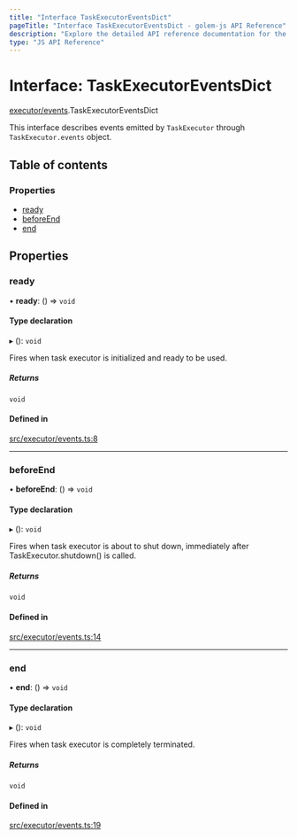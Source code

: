 ```yaml
---
title: "Interface TaskExecutorEventsDict"
pageTitle: "Interface TaskExecutorEventsDict - golem-js API Reference"
description: "Explore the detailed API reference documentation for the Interface TaskExecutorEventsDict within the golem-js SDK for the Golem Network."
type: "JS API Reference"
---
```

# Interface: TaskExecutorEventsDict

[executor/events](../modules/executor_events).TaskExecutorEventsDict

This interface describes events emitted by `TaskExecutor` through `TaskExecutor.events` object.

## Table of contents

### Properties

- [ready](executor_events.TaskExecutorEventsDict#ready)
- [beforeEnd](executor_events.TaskExecutorEventsDict#beforeend)
- [end](executor_events.TaskExecutorEventsDict#end)

## Properties

### ready

• **ready**: () => `void`

#### Type declaration

▸ (): `void`

Fires when task executor is initialized and ready to be used.

##### Returns

`void`

#### Defined in

[src/executor/events.ts:8](https://github.com/golemfactory/golem-js/blob/69e0610/src/executor/events.ts#L8)

___

### beforeEnd

• **beforeEnd**: () => `void`

#### Type declaration

▸ (): `void`

Fires when task executor is about to shut down, immediately after TaskExecutor.shutdown() is called.

##### Returns

`void`

#### Defined in

[src/executor/events.ts:14](https://github.com/golemfactory/golem-js/blob/69e0610/src/executor/events.ts#L14)

___

### end

• **end**: () => `void`

#### Type declaration

▸ (): `void`

Fires when task executor is completely terminated.

##### Returns

`void`

#### Defined in

[src/executor/events.ts:19](https://github.com/golemfactory/golem-js/blob/69e0610/src/executor/events.ts#L19)
